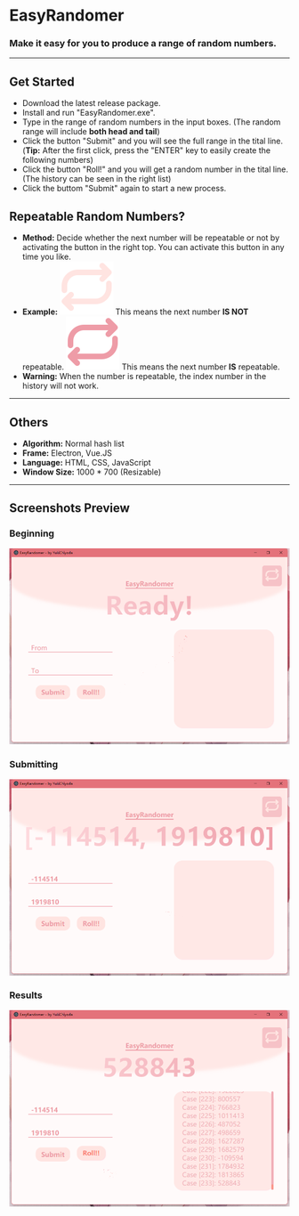 # EasyRandomer
### Make it easy for you to produce a range of random numbers.
---
## Get Started
* Download the latest release package.
* Install and run "EasyRandomer.exe".
* Type in the range of random numbers in the input boxes.
    (The random range will include **both head and tail**)
* Click the button "Submit" and you will see the full range in the tital line.
    (**Tip:** After the first click, press the "ENTER" key to easily create the following numbers)
* Click the button "Roll!" and you will get a random number in the tital line.
    (The history can be seen in the right list)
* Click the buttom "Submit" again to start a new process.
## Repeatable Random Numbers?
* **Method:**
    Decide whether the next number will be repeatable or not by activating the button in the right top.
    You can activate this button in any time you like.
* **Example:**
    ![repeat-none](./app/exhibit/repeat-none.svg) This means the next number **IS NOT** repeatable.
    ![repeat-active](./app/exhibit/repeat-active.svg) This means the next number **IS** repeatable.
* **Warning:**
    When the number is repeatable, the index number in the history will not work.
---
## Others
* **Algorithm:** Normal hash list
* **Frame:** Electron, Vue.JS
* **Language:** HTML, CSS, JavaScript
* **Window Size:** 1000 * 700 (Resizable)
---
## Screenshots Preview
### Beginning
![Beginning](./app/exhibit/1.png)
### Submitting
![Submitting](./app/exhibit/2.png)
### Results
![Results](./app/exhibit/3.png)